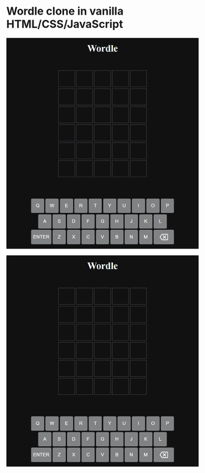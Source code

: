 # Wordle clone in vanilla HTML/CSS/JavaScript

[![Wordle Demo](./wordle-screenshot.png)](./wordle-animation.mp4 'Wordle Demo')

![Wordle Screenshot](wordle-screenshot.png)
